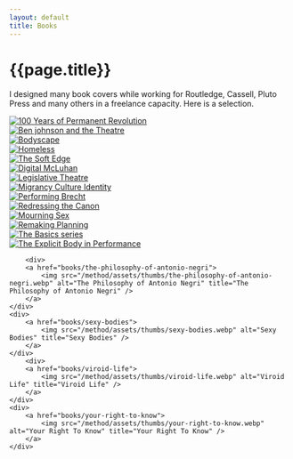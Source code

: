 ```yaml
---
layout: default
title: Books
---
```


# {{page.title}}

I designed many book covers while working for Routledge, Cassell, Pluto Press and many others in a freelance capacity. Here is a selection.


<div class="grid">
   <div>
   		<a href="books/100-years-of-permanent-revolution">
			<img src="/method/assets/thumbs/100-years-of-permanent-revolution.webp" alt="100 Years of Permanent Revolution" title="100 Years of Permanent Revolution" />
		</a>
   	</div>
   <div>
  	 <a href="books/ben-johnson-and-theatre">
			<img src="/method/assets/thumbs/ben-johnson-and-theatre.webp" alt="Ben johnson and the Theatre" title="Ben johnson and the Theatre" />
		</a>
  	</div>
   <div>
   		<a href="books/bodyscape">
			<img src="/method/assets/thumbs/bodyscape.webp" alt="Bodyscape" title="Bodyscape" />
		</a>
	</div>
	<div>
		<a href="books/homeless">
			<img src="/method/assets/thumbs/homeless.webp" alt="Homeless" title="Homeless" />
		</a>
	</div>
	<div>
		<a href="books/the-soft-edge">
			<img src="/method/assets/thumbs/the-soft-edge.webp" alt="The Soft Edge" title="The Soft Edge" />
		</a>
	</div>
	<div>
		<a href="books/digital-mcluhan">
			<img src="/method/assets/thumbs/digital-mcluhan.webp" alt="Digital McLuhan" title="Digital McLuhan" />
		</a>
	</div>
	<div>
		<a href="books/legislative-theatre">
			<img src="/method/assets/thumbs/legislative-theatre.webp" alt="Legislative Theatre" title="Legislative Theatre" />
		</a>
	</div>
		<div>
		<a href="books/migrancy-culture-identity">
			<img src="/method/assets/thumbs/migrancy-culture-identity.webp" alt="Migrancy Culture Identity" title="Migrancy Culture Identity" />
		</a>
	</div>
	<div>
		<a href="books/performing-brecht">
			<img src="/method/assets/thumbs/performing-brecht.webp" alt="Performing Brecht" title="Performing Brecht" />
		</a>
	</div>
	<div>
		<a href="books/redressing-the-canon">
			<img src="/method/assets/thumbs/redressing-the-canon.webp" alt="Redressing the Canon" title="Redressing the Canon" />
		</a>
	</div>
	<div>
		<a href="books/mourning-sex">
			<img src="/method/assets/thumbs/mourning-sex.webp" alt="Mourning Sex" title="Mourning Sex" />
		</a>
	</div>
	<div>
		<a href="books/remaking-planning">
			<img src="/method/assets/thumbs/remaking-planning.webp" alt="Remaking Planning" title="Remaking Planning" />
		</a>
	</div>
		<div>
		<a href="books/the-basics">
			<img src="/method/assets/thumbs/the-basics.webp" alt="The Basics series" title="The Basics series" />
		</a>
	</div>
	<div>
		<a href="books/the-explicit-body-in-performance">
			<img src="/method/assets/thumbs/the-explicit-body-in-performance.webp" alt="The Explicit Body in Performance" title="The Explicit Body in Performance" />
		</a>
	</div>

		<div>
		<a href="books/the-philosophy-of-antonio-negri">
			<img src="/method/assets/thumbs/the-philosophy-of-antonio-negri.webp" alt="The Philosophy of Antonio Negri" title="The Philosophy of Antonio Negri" />
		</a>
	</div>
	<div>
		<a href="books/sexy-bodies">
			<img src="/method/assets/thumbs/sexy-bodies.webp" alt="Sexy Bodies" title="Sexy Bodies" />
		</a>
	</div>
		<div>
		<a href="books/viroid-life">
			<img src="/method/assets/thumbs/viroid-life.webp" alt="Viroid Life" title="Viroid Life" />
		</a>
	</div>
	<div>
		<a href="books/your-right-to-know">
			<img src="/method/assets/thumbs/your-right-to-know.webp" alt="Your Right To Know" title="Your Right To Know" />
		</a>
	</div>	
</div>